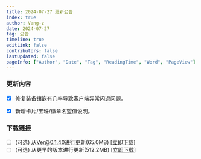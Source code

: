 ```yaml
---
title: 2024-07-27 更新公告
index: true
author: Vang-z
date: 2024-07-27
tag: 公告
timeline: true
editLink: false
contributors: false
lastUpdated: false
pageInfo: ["Author", "Date", "Tag", "ReadingTime", "Word", "PageView"]
---
```


### 更新内容
- [x] 修复<a>装备镶嵌</a>有几率导致客户端异常闪退问题。
- [x] 新增<a>卡片/宝珠/徽章</a>名望值说明。


### 下载链接
- [ ] <a>(可选)</a> 从<a>Ver@0.1.40</a>进行更新(65.0MB) [[立即下载]](https://api.noki.icu/pan/cloud189/shareToDown?url=https://cloud.189.cn/web/share?code=iaMjaaVnaiqa&passCode=d4yu&fileId)
- [ ] <a>(可选)</a> 从<a>更早的版本</a>进行更新(512.2MB) [[立即下载]](https://api.noki.icu/pan/cloud189/shareToDown?url=https://cloud.189.cn/web/share?code=ENFrUv7rMNRn&passCode=gx7t&fileId)
